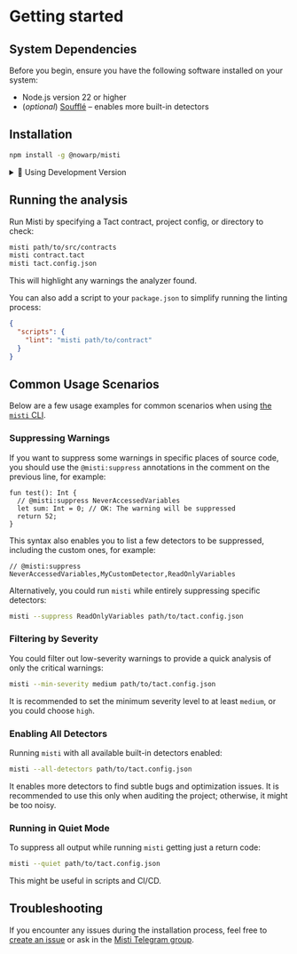 # Getting started

## System Dependencies
Before you begin, ensure you have the following software installed on your system:
- Node.js version 22 or higher
- (*optional*) [Soufflé](https://souffle-lang.github.io/install) – enables more built-in detectors

## Installation
```bash
npm install -g @nowarp/misti
```

<details>
  <summary>🚧 Using Development Version</summary>

The latest development version may be unstable, yet it includes all the recently added detectors and therefore can provide a more comprehensive analysis.

To install the latest development version you should:
1. Clone Misti: `git clone https://github.com/nowarp/misti`
2. Build it: `cd misti && yarn install && yarn gen && yarn build`
3. Use it in your Tact project: `cd /path/to/tact/project && yarn add file:/path/to/misti`

</details>

## Running the analysis
Run Misti by specifying a Tact contract, project config, or directory to check:
```bash
misti path/to/src/contracts
misti contract.tact
misti tact.config.json
```

This will highlight any warnings the analyzer found.

You can also add a script to your `package.json` to simplify running the linting process:

```json
{
  "scripts": {
    "lint": "misti path/to/contract"
  }
}
```

## Common Usage Scenarios

Below are a few usage examples for common scenarios when using [the `misti` CLI](./cli.md).

### Suppressing Warnings

If you want to suppress some warnings in specific places of source code, you should use the `@misti:suppress` annotations in the comment on the previous line, for example:
```tact
fun test(): Int {
  // @misti:suppress NeverAccessedVariables
  let sum: Int = 0; // OK: The warning will be suppressed
  return 52;
}
```

This syntax also enables you to list a few detectors to be suppressed, including the custom ones, for example:
```tact
// @misti:suppress NeverAccessedVariables,MyCustomDetector,ReadOnlyVariables
```

Alternatively, you could run `misti` while entirely suppressing specific detectors:

```bash
misti --suppress ReadOnlyVariables path/to/tact.config.json
```

### Filtering by Severity

You could filter out low-severity warnings to provide a quick analysis of only the critical warnings:

```bash
misti --min-severity medium path/to/tact.config.json
```

It is recommended to set the minimum severity level to at least `medium`, or you could choose `high`.

### Enabling All Detectors

Running `misti` with all available built-in detectors enabled:

```bash
misti --all-detectors path/to/tact.config.json
```

It enables more detectors to find subtle bugs and optimization issues. It is recommended to use this only when auditing the project; otherwise, it might be too noisy.

### Running in Quiet Mode

To suppress all output while running `misti` getting just a return code:

```bash
misti --quiet path/to/tact.config.json
```

This might be useful in scripts and CI/CD.

## Troubleshooting
If you encounter any issues during the installation process, feel free to [create an issue](https://github.com/nowarp/misti/issues/new) or ask in the [Misti Telegram group](https://t.me/misti_dev).
